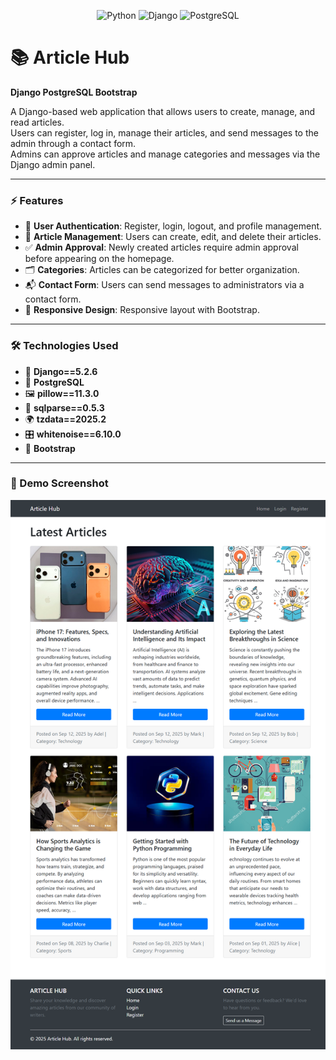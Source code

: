 <p align="center">
  <img src="https://www.vectorlogo.zone/logos/python/python-icon.svg" alt="Python" width="60" height="60"/>
  <img src="https://static.djangoproject.com/img/logos/django-logo-negative.svg" alt="Django" width="80" height="60"/>
  <img src="https://www.vectorlogo.zone/logos/postgresql/postgresql-icon.svg" alt="PostgreSQL" width="60" height="60"/>
</p>

# 📚 Article Hub  
**Django PostgreSQL Bootstrap**  

A Django-based web application that allows users to create, manage, and read articles.  
Users can register, log in, manage their articles, and send messages to the admin through a contact form.  
Admins can approve articles and manage categories and messages via the Django admin panel.  

---

### ⚡ Features  
- 🔑 **User Authentication**: Register, login, logout, and profile management.  
- 📝 **Article Management**: Users can create, edit, and delete their articles.  
- ✅ **Admin Approval**: Newly created articles require admin approval before appearing on the homepage.  
- 🗂️ **Categories**: Articles can be categorized for better organization.  
- 📬 **Contact Form**: Users can send messages to administrators via a contact form.  
- 📱 **Responsive Design**: Responsive layout with Bootstrap.  

---

### 🛠️ Technologies Used  
- 🐍 **Django==5.2.6**  
- 🐘 **PostgreSQL**  
- 🖼️ **pillow==11.3.0**  
- 🔎 **sqlparse==0.5.3**  
- 🌍 **tzdata==2025.2**  
- 🎛️ **whitenoise==6.10.0**  
- 🎨 **Bootstrap**  

---

### 📸 Demo Screenshot   

![Article Hub Screenshot](static/screenshots/article_hub_demo.png)
